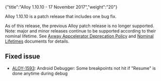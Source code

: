 {"title":"Alloy 1.10.10 - 17 November 2017","weight":"20"}

Alloy 1.10.10 is a patch release that includes one bug fix.

As of this release, the previous Alloy patch release is no longer supported. Note: major and minor releases continue to be supported according to their nominal lifetime. See [Axway Appcelerator Deprecation Policy](/docs/appc/AMPLIFY_Appcelerator_Services_Overview/Axway_Appcelerator_Deprecation_Policy/) and [Nominal Lifetimes](/docs/appc/AMPLIFY_Appcelerator_Services_Overview/Axway_Appcelerator_Product_Lifecycle/#NominalLifetimes) documents for details.

## Fixed issue

* [ALOY-1593](https://jira.appcelerator.org/browse/ALOY-1593): Android Debugger: Some breakpoints not hit if "Resume" is done anytime during debug
